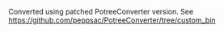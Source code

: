 Converted using patched PotreeConverter version.
See https://github.com/peppsac/PotreeConverter/tree/custom_bin
